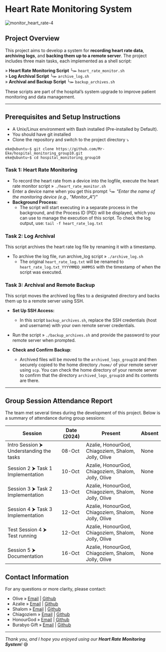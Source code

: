 # Heart Rate Monitoring System
![monitor_heart_rate-4](https://github.com/user-attachments/assets/e00238e6-07d4-4fe1-b2d9-be0301855760)

## Project Overview  
This project aims to develop a system for **recording heart rate data**, **archiving logs**, and **backing them up to a remote server**. The project includes three main tasks, each implemented as a shell script:  

  
»  **Heart Rate Monitoring Script**  ╰⪼   `heart_rate_monitor.sh`  
»  **Log Archival Script**  ╰⪼   `archive_log.sh`  
»  **Archival and Backup Script**  ╰⪼   `backup_archives.sh`  
  
These scripts are part of the hospital’s system upgrade to improve patient monitoring and data management.  

---
## Prerequisites and Setup Instructions
- A Unix/Linux environment with Bash installed (Pre-installed by Default).
- You should have git installed  
- Clone the repository and switch to the project directory ⤵️
```
eke@ubuntu~$ git clone https://github.com/Mr-Eke/hospital_monitoring_group10.git
eke@ubuntu~$ cd hospital_monitoring_group10
```
### Task 1: Heart Rate Monitoring  
- To record the heart rate from a device into the logfile, execute the heart rate monitor script » `./heart_rate_monitor.sh`  
- Enter a device name when you get this prompt ╰⪼  _"Enter the name of the monitoring device (e.g., "Monitor_A")"_  
- **Background Process:**  
  - The script will start executing in a separate process in the background, and the Process ID (PID) will be displayed, which you can use to manage the execution of this script.
To check the log output, use: `tail -f heart_rate_log.txt`  
### Task 2: Log Archival  
This script archives the heart rate log file by renaming it with a timestamp.
- To archive the log file, run archive_log script » `./archive_log.sh`   
   - The original `heart_rate_log.txt` will be renamed to `heart_rate_log.txt_YYYYMMDD_HHMMSS` with the timestamp of when the script was executed.  
### Task 3: Archival and Remote Backup
This script moves the archived log files to a designated directory and backs them up to a remote server using SSH.  
- **Set Up SSH Access:**  
  - In this script `backup_archives.sh`, replace the SSH credentials (host and username) with your own remote server credentials.
- Run the script » `./backup_archives.sh` and provide the password to your remote server when prompted.   

- **Check and Confirm Backup**:  
  - Archived files will be moved to the `archived_logs_group10` and then securely copied to the home directory `/home/` of your remote server using `scp`. You can check the home directory of your remote server to confirm that the directory `archived_logs_group10` and its contents are there. 

---

## Group Session Attendance Report

The team met several times during the development of this project. Below is a summary of attendance during group sessions:

| **Session**                                    | **Date (2024)**      | **Present**                                               | **Absent** |
|------------------------------------------------|---------------|-----------------------------------------------------------|------------|
| Intro Session ⮞ Understanding the tasks        | 08-Oct    | Azalie, HonourGod, Chiagoziem, Shalom, Jolly, Olive        | None       |
| Session 2 ⮞ Task 1 Implementation              | 10-Oct    | Azalie, HonourGod, Chiagoziem, Shalom, Jolly, Olive        | None       |
| Session 3 ⮞ Task 2 Implementation              | 13-Oct    | Azalie, HonourGod, Chiagoziem, Shalom, Jolly, Olive        | None       |
| Session 4 ⮞ Task 3 Implementation              | 12-Oct    | Azalie, HonourGod, Chiagoziem, Shalom, Jolly, Olive        | None       |
| Test Session 4 ⮞ Test running                  | 12-Oct    | Azalie, HonourGod, Chiagoziem, Shalom, Jolly, Olive        | None       |
| Session 5 ⮞ Documentation                      | 16-Oct    | Azalie, HonourGod, Chiagoziem, Shalom, Jolly, Olive        | None       |  

## Contact Information  
For any questions or more clarity, please contact:
- Olive » [Email](o.umurerwa@alustudent.com) | [Github](https://github.com/Umurerwa3)
- Azalie » [Email](a.oga@alustudent.com) | [Github](https://github.com/Az-oga)
- Shalom » [Email](s.amaliza@alustudent.com) | [Github](https://github.com/amaliza-shal)
- Chiagoziem » [Email](c.eke@alustudent.com) | [Github](https://github.com/Mr-Eke)
- HonourGod » [Email](h.levison@alustudent.com) | [Github](https://github.com/H-levison)
- Burabyo Gift » [Email](j.burabyo@alustudent.com) | [Github](https://github.com/Burabyo)
---
_Thank you, and I hope you enjoyed using our **Heart Rate Monitoring System**!_ 😅
